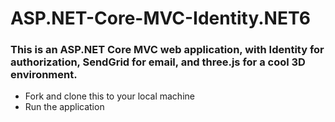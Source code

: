 # ASP.NET-Core-MVC-Identity.NET6

### This is an ASP.NET Core MVC web application, with Identity for authorization, SendGrid for email, and three.js for a cool 3D environment.

- Fork and clone this to your local machine
- Run the application
